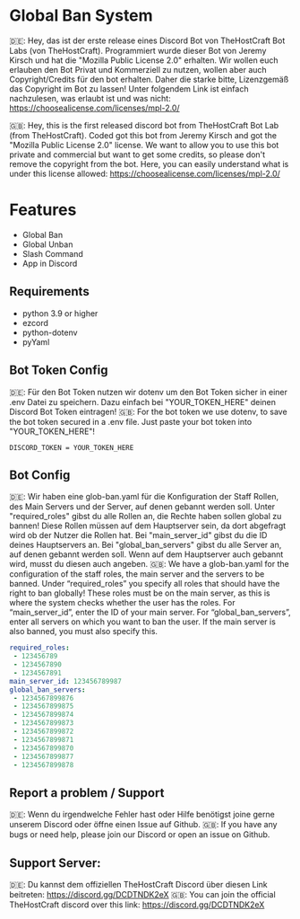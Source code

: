 # Global Ban System 
🇩🇪:
Hey, das ist der erste release eines Discord Bot von TheHostCraft Bot Labs (von TheHostCraft). Programmiert wurde dieser Bot von Jeremy Kirsch und hat die "Mozilla Public License 2.0" erhalten. Wir wollen euch erlauben den Bot Privat und Kommerziell zu nutzen, wollen aber auch Copyright/Credits für den bot erhalten. Daher die starke bitte, Lizenzgemäß das Copyright im Bot zu lassen! Unter folgendem Link ist einfach nachzulesen, was erlaubt ist und was nicht: https://choosealicense.com/licenses/mpl-2.0/

🇬🇧:
Hey, this is the first released discord bot from TheHostCraft Bot Lab (from TheHostCraft). Coded got this bot from Jeremy Kirsch and got the "Mozilla Public License 2.0" license. We want to allow you to use this bot private and commercial but want to get some credits, so please don't remove the copyright from the bot. Here, you can easily understand what is under this license allowed: https://choosealicense.com/licenses/mpl-2.0/


# Features

- Global Ban
- Global Unban
- Slash Command
- App in Discord

## Requirements
- python 3.9 or higher
- ezcord
- python-dotenv
- pyYaml

## Bot Token Config

🇩🇪:
Für den Bot Token nutzen wir dotenv um den Bot Token sicher in einer .env Datei zu speichern. Dazu einfach bei "YOUR_TOKEN_HERE" deinen Discord Bot Token eintragen!
🇬🇧:
For the bot token we use dotenv, to save the bot token secured in a .env file. Just paste your bot token into "YOUR_TOKEN_HERE"!
```
DISCORD_TOKEN = YOUR_TOKEN_HERE
```
## Bot Config
🇩🇪:
Wir haben eine glob-ban.yaml für die Konfiguration der Staff Rollen, des Main Servers und der Server, auf denen gebannt werden soll. Unter "required_roles" gibst du alle Rollen an, die Rechte haben sollen global zu bannen! Diese Rollen müssen auf dem Hauptserver sein, da dort abgefragt wird ob der Nutzer die Rollen hat. Bei "main_server_id" gibst du die ID deines Hauptservers an. Bei "global_ban_servers" gibst du alle Server an, auf denen gebannt werden soll. Wenn auf dem Hauptserver auch gebannt wird, musst du diesen auch angeben.
🇬🇧:
We have a glob-ban.yaml for the configuration of the staff roles, the main server and the servers to be banned. Under “required_roles” you specify all roles that should have the right to ban globally! These roles must be on the main server, as this is where the system checks whether the user has the roles. For “main_server_id”, enter the ID of your main server. For “global_ban_servers”, enter all servers on which you want to ban the user. If the main server is also banned, you must also specify this.
```yaml
required_roles:  
 - 123456789
 - 1234567890
 - 1234567891
main_server_id: 123456789987
global_ban_servers:  
 - 1234567899876
 - 1234567899875 
 - 1234567899874
 - 1234567899873
 - 1234567899872
 - 1234567899871 
 - 1234567899870
 - 1234567899877
 - 1234567899878
```
## Report a problem / Support
🇩🇪:
Wenn du irgendwelche Fehler hast oder Hilfe benötigst joine gerne unserem Discord oder öffne einen Issue auf Github.
🇬🇧: 
If you have any bugs or need help, please join our Discord or open an issue on Github.
## Support Server:
🇩🇪:
Du kannst dem offiziellen TheHostCraft Discord über diesen Link beitreten: https://discord.gg/DCDTNDK2eX
🇬🇧:
You can join the official TheHostCraft discord over this link: https://discord.gg/DCDTNDK2eX
